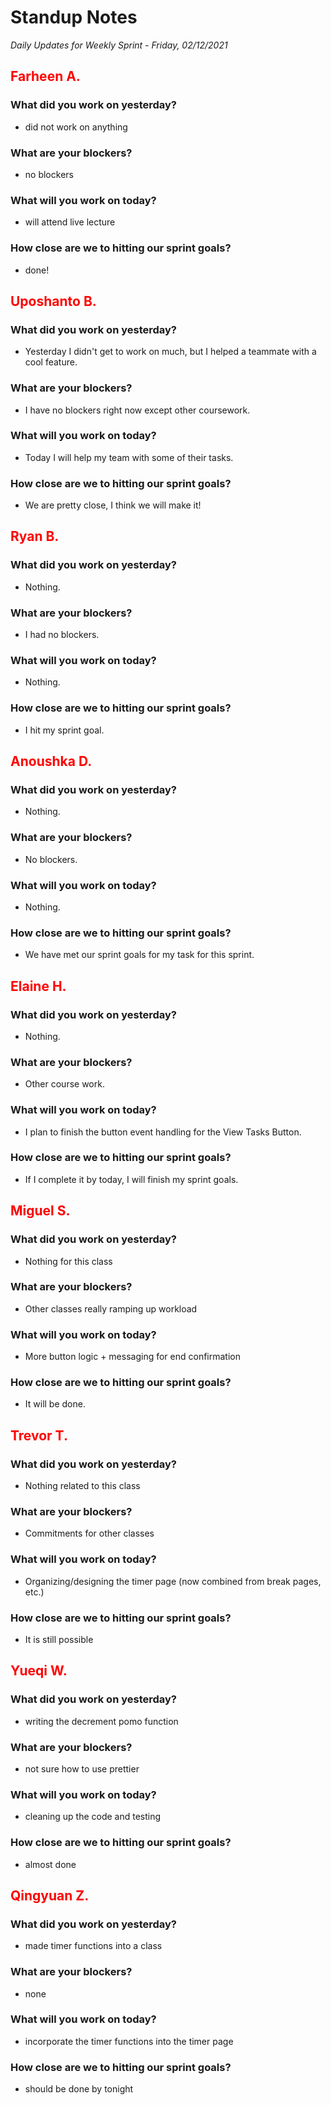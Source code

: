 # Standup Notes

_Daily Updates for Weekly Sprint - Friday, 02/12/2021_

## <span style="color: red;">Farheen A.</span>

### What did you work on yesterday?

- did not work on anything

### What are your blockers?

- no blockers

### What will you work on today?

- will attend live lecture

### How close are we to hitting our sprint goals?

- done!

## <span style="color: red;">Uposhanto B.</span>

### What did you work on yesterday?

- Yesterday I didn't get to work on much, but I helped a teammate with a cool feature.

### What are your blockers?

- I have no blockers right now except other coursework.

### What will you work on today?

- Today I will help my team with some of their tasks.

### How close are we to hitting our sprint goals?

- We are pretty close, I think we will make it!

## <span style="color: red;">Ryan B.</span>

### What did you work on yesterday?

- Nothing.

### What are your blockers?

- I had no blockers.

### What will you work on today?

- Nothing.

### How close are we to hitting our sprint goals?

- I hit my sprint goal.

## <span style="color: red;">Anoushka D.</span>

### What did you work on yesterday?

- Nothing.

### What are your blockers?

- No blockers.

### What will you work on today?

- Nothing.

### How close are we to hitting our sprint goals?

- We have met our sprint goals for my task for this sprint.

## <span style="color: red;">Elaine H.</span>

### What did you work on yesterday?

- Nothing.

### What are your blockers?

- Other course work.

### What will you work on today?

- I plan to finish the button event handling for the View Tasks Button.

### How close are we to hitting our sprint goals?

- If I complete it by today, I will finish my sprint goals.

## <span style="color: red;">Miguel S.</span>

### What did you work on yesterday?

- Nothing for this class

### What are your blockers?

- Other classes really ramping up workload

### What will you work on today?

- More button logic + messaging for end confirmation

### How close are we to hitting our sprint goals?

- It will be done.

## <span style="color: red;">Trevor T.</span>

### What did you work on yesterday?

- Nothing related to this class

### What are your blockers?

- Commitments for other classes

### What will you work on today?

- Organizing/designing the timer page (now combined from break pages, etc.)

### How close are we to hitting our sprint goals?

- It is still possible

## <span style="color: red;">Yueqi W.</span>

### What did you work on yesterday?

- writing the decrement pomo function

### What are your blockers?

- not sure how to use prettier

### What will you work on today?

- cleaning up the code and testing

### How close are we to hitting our sprint goals?

- almost done

## <span style="color: red;">Qingyuan Z.</span>

### What did you work on yesterday?

- made timer functions into a class

### What are your blockers?

- none

### What will you work on today?

- incorporate the timer functions into the timer page

### How close are we to hitting our sprint goals?

- should be done by tonight
